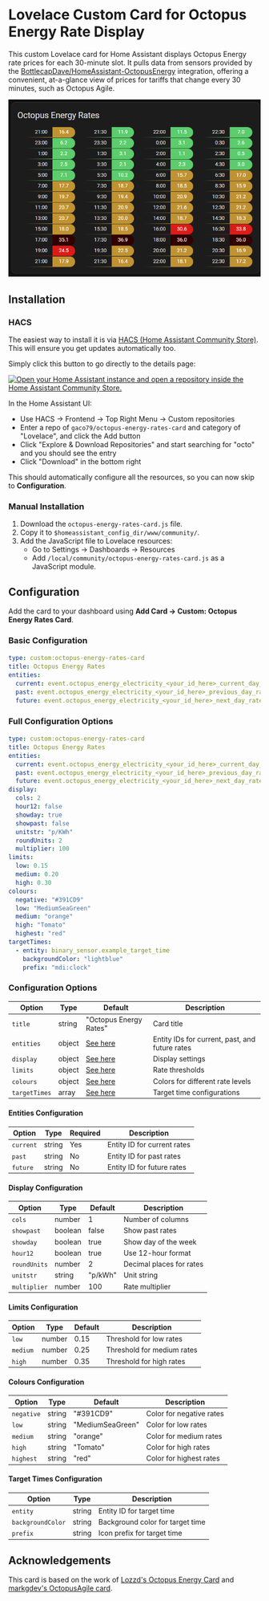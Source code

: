# Lovelace Custom Card for Octopus Energy Rate Display

This custom Lovelace card for Home Assistant displays Octopus Energy rate prices for each 30-minute slot. It pulls data from sensors provided by the [BottlecapDave/HomeAssistant-OctopusEnergy](https://github.com/BottlecapDave/) integration, offering a convenient, at-a-glance view of prices for tariffs that change every 30 minutes, such as Octopus Agile.

![screenshot_1](assets/screenshot.png)

## Installation

### HACS

The easiest way to install it is via [HACS (Home Assistant Community Store)](https://github.com/hacs/frontend). This will ensure you get updates automatically too.

Simply click this button to go directly to the details page:

[![Open your Home Assistant instance and open a repository inside the Home Assistant Community Store.](https://my.home-assistant.io/badges/hacs_repository.svg)](https://my.home-assistant.io/redirect/hacs_repository/?owner=gaco79&repository=octopus-energy-rates-card&category=plugin)

In the Home Assistant UI:

- Use HACS -> Frontend -> Top Right Menu -> Custom repositories
- Enter a repo of `gaco79/octopus-energy-rates-card` and category of "Lovelace", and click the Add button
- Click "Explore & Download Repositories" and start searching for "octo" and you should see the entry
- Click "Download" in the bottom right

This should automatically configure all the resources, so you can now skip to **Configuration**.

### Manual Installation

1. Download the `octopus-energy-rates-card.js` file.
2. Copy it to `$homeassistant_config_dir/www/community/`.
3. Add the JavaScript file to Lovelace resources:
   - Go to Settings -> Dashboards -> Resources
   - Add `/local/community/octopus-energy-rates-card.js` as a JavaScript module.

## Configuration

Add the card to your dashboard using **Add Card -> Custom: Octopus Energy Rates Card**.

### Basic Configuration

```yaml
type: custom:octopus-energy-rates-card
title: Octopus Energy Rates
entities:
  current: event.octopus_energy_electricity_<your_id_here>_current_day_rates
  past: event.octopus_energy_electricity_<your_id_here>_previous_day_rates
  future: event.octopus_energy_electricity_<your_id_here>_next_day_rates
```

### Full Configuration Options

```yaml
type: custom:octopus-energy-rates-card
title: Octopus Energy Rates
entities:
  current: event.octopus_energy_electricity_<your_id_here>_current_day_rates
  past: event.octopus_energy_electricity_<your_id_here>_previous_day_rates
  future: event.octopus_energy_electricity_<your_id_here>_next_day_rates
display:
  cols: 2
  hour12: false
  showday: true
  showpast: false
  unitstr: "p/KWh"
  roundUnits: 2
  multiplier: 100
limits:
  low: 0.15
  medium: 0.20
  high: 0.30
colours:
  negative: "#391CD9"
  low: "MediumSeaGreen"
  medium: "orange"
  high: "Tomato"
  highest: "red"
targetTimes:
  - entity: binary_sensor.example_target_time
    backgroundColor: "lightblue"
    prefix: "mdi:clock"
```

### Configuration Options

| Option        | Type   | Default                                 | Description                                    |
| ------------- | ------ | --------------------------------------- | ---------------------------------------------- |
| `title`       | string | "Octopus Energy Rates"                  | Card title                                     |
| `entities`    | object | [See here](#entities-configuration)     | Entity IDs for current, past, and future rates |
| `display`     | object | [See here](#display-configuration)      | Display settings                               |
| `limits`      | object | [See here](#limits-configuration)       | Rate thresholds                                |
| `colours`     | object | [See here](#colours-configuration)      | Colors for different rate levels               |
| `targetTimes` | array  | [See here](#target-times-configuration) | Target time configurations                     |

#### Entities Configuration

| Option    | Type   | Required | Description                 |
| --------- | ------ | -------- | --------------------------- |
| `current` | string | Yes      | Entity ID for current rates |
| `past`    | string | No       | Entity ID for past rates    |
| `future`  | string | No       | Entity ID for future rates  |

#### Display Configuration

| Option       | Type    | Default | Description              |
| ------------ | ------- | ------- | ------------------------ |
| `cols`       | number  | 1       | Number of columns        |
| `showpast`   | boolean | false   | Show past rates          |
| `showday`    | boolean | true    | Show day of the week     |
| `hour12`     | boolean | true    | Use 12-hour format       |
| `roundUnits` | number  | 2       | Decimal places for rates |
| `unitstr`    | string  | "p/kWh" | Unit string              |
| `multiplier` | number  | 100     | Rate multiplier          |

#### Limits Configuration

| Option   | Type   | Default | Description                |
| -------- | ------ | ------- | -------------------------- |
| `low`    | number | 0.15    | Threshold for low rates    |
| `medium` | number | 0.25    | Threshold for medium rates |
| `high`   | number | 0.35    | Threshold for high rates   |

#### Colours Configuration

| Option     | Type   | Default          | Description              |
| ---------- | ------ | ---------------- | ------------------------ |
| `negative` | string | "#391CD9"        | Color for negative rates |
| `low`      | string | "MediumSeaGreen" | Color for low rates      |
| `medium`   | string | "orange"         | Color for medium rates   |
| `high`     | string | "Tomato"         | Color for high rates     |
| `highest`  | string | "red"            | Color for highest rates  |

#### Target Times Configuration

| Option            | Type   | Description                      |
| ----------------- | ------ | -------------------------------- |
| `entity`          | string | Entity ID for target time        |
| `backgroundColor` | string | Background color for target time |
| `prefix`          | string | Icon prefix for target time      |

## Acknowledgements

This card is based on the work of [Lozzd's Octopus Energy Card](https://github.com/lozzd/octopus-energy-rates-card) and [markgdev's OctopusAgile card](https://github.com/markgdev/home-assistant_OctopusAgile/tree/master/custom_cards).
